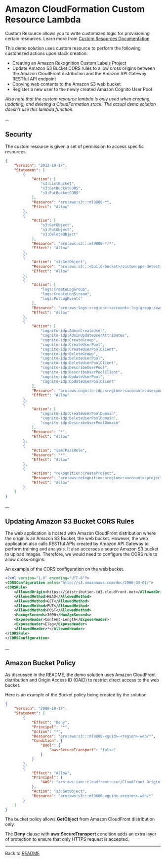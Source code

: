 # Amazon CloudFormation Custom Resource Lambda
Custom Resource allows you to write customized logic for provisioning certain resources. Learn more from [Custom Resources Documentation](https://docs.aws.amazon.com/AWSCloudFormation/latest/UserGuide/template-custom-resources.html).

This demo solution uses custom resource to perform the following customized actions upon stack creation:
* Creating an Amazon Rekognition Custom Labels Project
* Update Amazon S3 Bucket CORS rules to allow cross origins between the Amazon CloudFront distribution and the Amazon API Gateway RESTful API endpoint
* Copying web contents to the Amazon S3 web bucket
* Register a new user to the newly created Amazon Cognito User Pool

_Also note that the custom resource lambda is only used when creating, updating, and deleting a CloudFormation stack. The actual demo solution doesn't use this lambda function._

__

## Security
The custom resource is given a set of permission to access specific resources.

```json
{
    "Version": "2012-10-17",
    "Statement": [
        {
            "Action": [
                "s3:ListBucket",
                "s3:GetBucketCORS",
                "s3:PutBucketCORS"
            ],
            "Resource": "arn:aws:s3:::ml9800-*",
            "Effect": "Allow"
        },
        {
            "Action": [
                "s3:GetObject",
                "s3:PutObject",
                "s3:DeleteObject"
            ],
            "Resource": "arn:aws:s3:::ml9800-*/*",
            "Effect": "Allow"
        },
        {
            "Action": "s3:GetObject",
            "Resource": "arn:aws:s3:::<build-bucket>/custom-ppe-detection/1.0.0/custom-ppe-detection-webapp-1.0.0.zip",
            "Effect": "Allow"
        },
        {
            "Action": [
                "logs:CreateLogGroup",
                "logs:CreateLogStream",
                "logs:PutLogEvents"
            ],
            "Resource": "arn:aws:logs:<region>:<account>:log-group:/aws/lambda/*",
            "Effect": "Allow"
        },
        {
            "Action": [
                "cognito-idp:AdminCreateUser",
                "cognito-idp:AdminUpdateUserAttributes",
                "cognito-idp:CreateGroup",
                "cognito-idp:CreateUserPool",
                "cognito-idp:CreateUserPoolClient",
                "cognito-idp:DeleteGroup",
                "cognito-idp:DeleteUserPool",
                "cognito-idp:DeleteUserPoolClient",
                "cognito-idp:DescribeUserPool",
                "cognito-idp:DescribeUserPoolClient",
                "cognito-idp:UpdateUserPool",
                "cognito-idp:UpdateUserPoolClient"
            ],
            "Resource": "arn:aws:cognito-idp:<region>:<account>:userpool/*",
            "Effect": "Allow"
        },
        {
            "Action": [
                "cognito-idp:CreateUserPoolDomain",
                "cognito-idp:DeleteUserPoolDomain",
                "cognito-idp:DescribeUserPoolDomain"
            ],
            "Resource": "*",
            "Effect": "Allow"
        },
        {
            "Action": "iam:PassRole",
            "Resource": "*",
            "Effect": "Allow"
        },
        {
            "Action": "rekognition:CreateProject",
            "Resource": "arn:aws:rekognition:<region>:<account>:project/*/*",
            "Effect": "Allow"
        }
    ]
}

```
__

## Updating Amazon S3 Bucket CORS Rules
The web application is hosted with Amazon CloudFront distribution where the origin is an Amazon S3 Bucket, the web bucket. However, the web application also calls RESTful APIs created by Amazon API Gateway to perform training and analysis. It also accesses a source Amazon S3 bucket to upload images. Therefore, we would need to configure the CORS rule to allow cross-origins.

An example of the CORS configuration on the web bucket.

```xml
<?xml version="1.0" encoding="UTF-8"?>
<CORSConfiguration xmlns="http://s3.amazonaws.com/doc/2006-03-01/">
<CORSRule>
    <AllowedOrigin>https://{distribution-id}.cloudfront.net</AllowedOrigin>
    <AllowedMethod>HEAD</AllowedMethod>
    <AllowedMethod>GET</AllowedMethod>
    <AllowedMethod>PUT</AllowedMethod>
    <AllowedMethod>POST</AllowedMethod>
    <MaxAgeSeconds>3000</MaxAgeSeconds>
    <ExposeHeader>Content-Length</ExposeHeader>
    <ExposeHeader>ETag</ExposeHeader>
    <AllowedHeader>*</AllowedHeader>
</CORSRule>
</CORSConfiguration>

```
__

## Amazon Bucket Policy
As discussed in the README, the demo solution uses Amazon CloudFront distribution and Origin Access ID (OAID) to restrict direct access to the web bucket.

Here is an example of the Bucket policy being created by the solution

```json
{
    "Version": "2008-10-17",
    "Statement": [
        {
            "Effect": "Deny",
            "Principal": "*",
            "Action": "*",
            "Resource": "arn:aws:s3:::ml9800-<guid>-<region>-web/*",
            "Condition": {
                "Bool": {
                    "aws:SecureTransport": "false"
                }
            }
        },
        {
            "Effect": "Allow",
            "Principal": {
                "AWS": "arn:aws:iam::cloudfront:user/CloudFront Origin Access Identity <GUID>"
            },
            "Action": "s3:GetObject",
            "Resource": "arn:aws:s3:::ml9800-<guid>-<region>-web/*"
        }
    ]
}
```

The bucket policy allows **GetObject** from Amazon CloudFront distribution only.

The **Deny** clause with **aws:SecureTransport** condition adds an extra layer of protection to ensure that only HTTPS request is accepted.

___

Back to [README](../../README.md)

